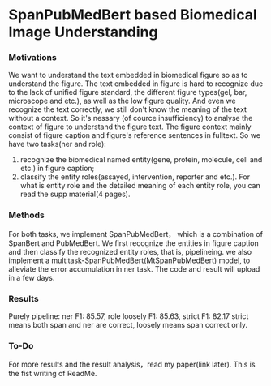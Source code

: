 # SpanPubMedBert based Biomedical Image Understanding
### Motivations
We want to understand the text embedded in biomedical figure so as to understand the figure. The text embedded in figure is hard to recognize due to the lack of unified figure standard, the different figure types(gel, bar, microscope and etc.), as well as the low figure quality. And even we recognize the text correctly, we still don't know the meaning of the text without a context. So it's nessary (of cource insufficiency) to analyse the context of figure to understand the figure text. The figure context mainly consist of figure caption and figure's reference sentences in fulltext. So we have two tasks(ner and role):

1. recognize the biomedical named entity(gene, protein, molecule, cell and etc.) in figure caption;
2. classify the entity roles(assayed, intervention, reporter and etc.). For what is entity role and the detailed meaning of each entity role, you can read the supp material(4 pages).

### Methods
For both tasks, we implement SpanPubMedBert， which is a combination of SpanBert and PubMedBert. We first recognize the entities in figure caption and then classify the recognized entity roles, that is, pipelineing.
we also implement a multitask-SpanPubMedBert(MtSpanPubMedBert) model, to alleviate the error accumulation in ner task. The code and result will upload in a few days.

### Results
Purely pipeline:
ner F1: 85.57,
role loosely F1: 85.63, strict F1: 82.17
strict means both span and ner are correct, loosely means span correct only.

### To-Do
For more results and the result analysis，read my paper(link later).
This is the fist writing of ReadMe.
